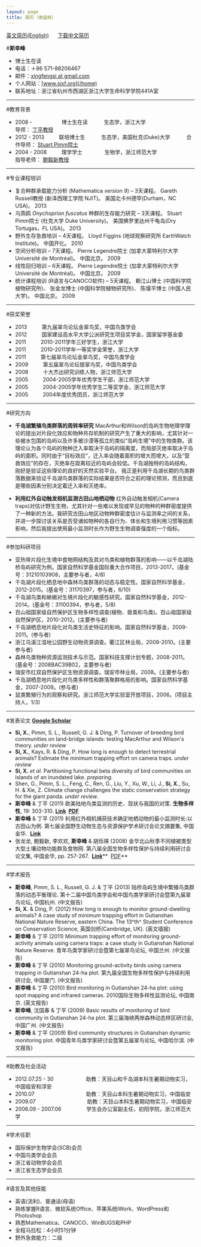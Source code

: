 ```yaml
---
layout: page
title: 简历（谢益辉）
---
```


[英文简历(English)](/english-cv "英文简历")   
  [下载中文简历](http://wpdrive.qiniudn.com/cv_zh.pdf "下载中文简历")

#**斯幸峰** 

- 博士生在读 
- 电话：＋86 571-88206467 
- 邮件：[xingfengsi at
gmail.com](mailto:xingfengsi@gmail.com) 
- 个人网站：[www.sixf.org](/home)
- 联系地址：浙江省杭州市西湖区浙江大学生命科学学院441A室

-------

#教育背景 


-   2008 -                    博士生在读           生态学，浙江大学    
                             
    导师： [丁平教授](http://mypage.zju.edu.cn/personnelCard/pingding)
-   2012 - 2013          联培博士生           生态学，美国杜克(Duke)大学
              合作导师： [Stuart
    Pimm院士](http://fds.duke.edu/db/Nicholas/esp/faculty/spimm)
-   2004 - 2008          理学学士               生物学，浙江师范大学    
                     
    指导老师： [鲍毅新教授](http://ecology.zjnu.edu.cn/sts/baoyx/baoyxjiaoshigerenjianjie.htm)

------------

#专业课程培训


-   复合种群承载能力分析 (Mathematica *version 9*) – 3天课程。 Gareth
    Russell教授 (新泽西理工学院 NJIT)。 美国北卡州德罕(Durham，NC USA)。
    2013
-   乌燕鸥 *Onychoprion fuscatus* 种群的生存能力研究 – 3天课程。 Stuart
    Pimm院士 (杜克大学 Duke University)。 美国佛罗里达州干龟岛(Dry
    Tortugas，FL USA)。 2013
-   野外生存急救培训 – 4天课程。 Lloyd Figgins (地球观察研究所
    EarthWatch Institute)。 中国开化。 2010
-   空间分析培训 – 7天课程。 Pierre Legendre院士 (加拿大蒙特利尔大学
    Université de Montréal)。 中国北京。 2009
-   线性回归培训 – 6天课程。 Pierre Legendre院士 (加拿大蒙特利尔大学
    Université de Montréal)。 中国北京。 2009
-   统计课程培训 (R语言与CANOCO软件) – 5天课程。 赖江山博士
    (中国科学院植物研究所)、 张金龙博士 (中国科学院植物研究所)、
    陈堰平博士 (中国人民大学)。 中国北京。 2009

--------

#获奖荣誉


-   2013          第九届翠鸟论坛金翠鸟奖，中国鸟类学会
-   2012          国家建设高水平大学公派研究生项目奖学金，国家留学基金委
-   2011          2010-2011学年三好学生，浙江大学
-   2011          2010-2011学年一等奖学金荣誉，浙江大学
-   2011          第七届翠鸟论坛金翠鸟奖，中国鸟类学会
-   2009          第五届翠鸟论坛银翠鸟奖，中国鸟类学会
-   2008          十大杰出研究训练人物，浙江师范大学
-   2005          2004-2005学年优秀学生干部，浙江师范大学
-   2005          2004-2005学年优秀学生二等奖学金，浙江师范大学
-   2005          2004年度优秀团员，浙江师范大学

--------

#研究方向


- **千岛湖繁殖鸟类群落的周转率研究**  MacArthur和Wilson的岛屿生物地理学理论的提出对片段化效应和物种共存机制的研究产生了重大的影响，尤其针对一些被水包围的岛屿以及许多被沙漠等孤立的类似“岛屿生境”中的生物类群。该理论认为各个岛屿的物种迁入率取决于岛屿的隔离度，而局部灭绝率取决于岛屿的面积。同时由于“目标效应”，迁入率会随着面积的增大而增大，以及“营救效应”的存在，灭绝率在距离较近的岛屿会较低。千岛湖独特的岛屿结构，刚好是验证这些理论的良好的天然实验平台。
我正是利用千岛湖长期的鸟类群落数据来验证千岛湖鸟类群落的实际结果是否符合之前的理论预测，而且到底是哪些因素分别决定着迁入率和灭绝率。

- **利用红外自动触发相机监测古田山地栖动物** 红外自动触发相机(Camera
traps)对估计野生生物，尤其针对一些难以发现或罕见的物种的种群密度提供了一种新的方法。我研究古田山地区动物种群密度估计与监测率之间的关系，并进一步探讨该关系是否受诸如物种的各自行为、体长和生境利用习惯等因素影响，然后我提出使用最小监测时长作为野生生物调查强度的一个指标。

------------

#参加科研项目


-   亚热带片段化生境中食物网结构及其对鸟类和植物群落的影响——以千岛湖陆桥岛屿研究为例。国家自然科学基金国际重大合作项目，2013-2017。(基金号：31210103908，主要参与者，4/8)
-   千岛湖片段化栖息地中森林鸟类群落的动态与稳定性。国家自然科学基金，2012-2015。(基金号：31170397，参与者，6/10)
-   千岛湖鸟类和蜥蜴对生境片段化的敏感性研究。国家自然科学基金，2012-2014。(基金号：31100394，参与者，5/8)
-   百山祖国家级自然保护区生物多样性调查(植物、兽类和鸟类)。百山祖国家级自然保护区，2010-2012。(主要参与者)
-   千岛湖栖息地片段化对鸟类生活史特征的影响。国家自然科学基金，2009-2011。(参与者)
-   浙江乌溪江湿地公园野生动物资源调查。衢江区林业局，2009-2010。(主要参与者)
-   森林鸟类物种资源监测技术与示范。国家科技支撑计划专题，2008-2011。(基金号：2008BAC39B02，主要参与者)
-   瑞安市红双自然保护区生物资源调查。瑞安市林业局，2008。(主要参与者)
-   千岛湖栖息地片段化对鸟类多样性和群落聚群格局的影响。国家自然科学基金，2007-2009。(参与者)
-   鼠类繁殖行为的观察和研究。浙江师范大学实验室开放项目，2006。(项目主持人，1/3)

-----

#发表论文 
[**Google Scholar**](http://scholar.google.com/citations?user=wI1qfPsAAAAJ&hl=en) 


-   **Si, X.**, Pimm, S. L., Russell, G. J. & Ding, P. Turnover of
    breeding bird communities on land-bridge islands: testing MacArthur
    and Wilson's theory. *under review*
-   **Si, X.**, Kays, R. & Ding, P. How long is enough to detect
    terrestrial animals? Estimate the minimum trapping effort on camera
    traps. *under review*
-   **Si, X.** *et al.* Partitioning functional beta diversity of bird
    communities on islands of an inundated lake. *preparing.*
-   Shen, G., Pimm, S. L., Feng, C., Ren, G., Liu, Y., Xu, W., Li,
    J., **Si, X.**, Su, H. & Xie, Z. Climate change challenges the
    static conservation strategy for the giant panda. *under review*.
-   **斯幸峰** & 丁平 (2011)
    欧美陆地鸟类监测的历史、现状与我国的对策. **生物多样性**, 19:
    303-310.
    **[Link](http://www.biodiversity-science.net/CN/10.3724/SP.J.1003.2011.08314) 
    [PDF](http://wpdrive.qiniudn.com/paper_Si&Ding_BiodivSci_2011.pdf)**
-   **斯幸峰** & 丁平 (2011)
    利用红外相机捕获技术确定地栖动物的最小监测时长:以古田山为例.
    第七届全国野生动物生态与资源保护学术研讨会论文摘要集, 中国金华.
     **[Link](http://cpfd.cnki.com.cn/Article/CPFDTOTAL-ZWRQ201110002152.htm)**
-   张龙龙, 鲍毅新, 李欢欢, **斯幸峰** & 胡烁瑛 (2008)
    金华北山秋季不同植被类型大型土壤动物功能群及食物网.
    第八届全国生物多样性保护与持续利用研讨会论文集, 中国金华, pp.
    257-267.  [**Link**](http://d.wanfangdata.com.cn/Conference_7820627.aspx)** 
    [PDF](http://wpdrive.qiniudn.com/paper_Zhang_etal_2008.pdf)**

--------

#学术报告


-   **斯幸峰**, Pimm, S. L., Russell, G. J. & 丁平 (2013)
    陆桥岛屿生境中繁殖鸟类群落的动态平衡理论.
    第十二届中国鸟类学会和中国鸟类学家研讨会暨第九届翠鸟论坛, 中国杭州.
    (中文报告)
-   **Si, X.** & Ding, P. (2012) How long is enough to monitor
    ground-dwelling animals? A case study of minimum trapping effort in
    Gutianshan National Nature Reserve, eastern China. The 13^th^
    Student Conference on Conservation Science, 英国剑桥(Cambridge, UK).
    (英文墙报)
-   **斯幸峰** & 丁平 (2011) Minimum trapping effort of monitoring
    ground-activity animals using camera traps: a case study in
    Gutianshan National Nature Reserve.
    青年鸟类学家研讨会暨第七届翠鸟论坛, 中国兰州. (中文报告)
-   **斯幸峰** & 丁平 (2010) Monitoring ground-activity birds using
    camera trapping in Gutianshan 24-ha plot.
    第九届全国生物多样性保护与持续利用研讨会, 中国厦门. (中文报告)
-   **斯幸峰** & 丁平 (2010) Bird monitoring in Gutianshan 24-ha plot:
    using spot mapping and infrared cameras. 2010国际生物多样性监测论坛,
    中国南京. (英文报告)
-   **斯幸峰**, 沈国春 & 丁平 (2009) Basic results of monitoring of bird
    community in Gutianshan 24-ha plot.
    第三届海峡两岸森林动态样区研讨会, 中国广州. (中文报告)
-   **斯幸峰** & 丁平 (2009) Bird community structures in Gutianshan
    dynamic monitoring plot. 中国青年鸟类学家研讨会暨第五届翠鸟论坛,
    中国哈尔滨. (中文报告)

--------------

#助教及社会活动


-   2012.07.25 - 30                    
     助教：天目山和千岛湖本科生暑期动物实习，中国临安和淳安
-   2010.07                                  
    助教：天目山本科生暑期动物实习，中国临安
-   2009.07                                  
    助教：天目山本科生暑期动物实习，中国临安
-   2006.09 - 2007.06                
    学生会办公室副主任，初阳学院，浙江师范大学

--------

#学术任职


-   国际保护生物学会(SCB)会员
-   中国鸟类学会会员
-   浙江省动物学会会员
-   浙江省生态学会会员

--------------

#语言及其他技能


-   英语(流利)、普通话(母语)
-   熟练掌握R语言、微软系统Office、苹果系统iWork、WordPress和Photoshop
-   熟悉Mathematica、CANOCO、WinBUGS和PHP
-   全程马拉松：4小时51分钟
-   野外急救能力：二级


